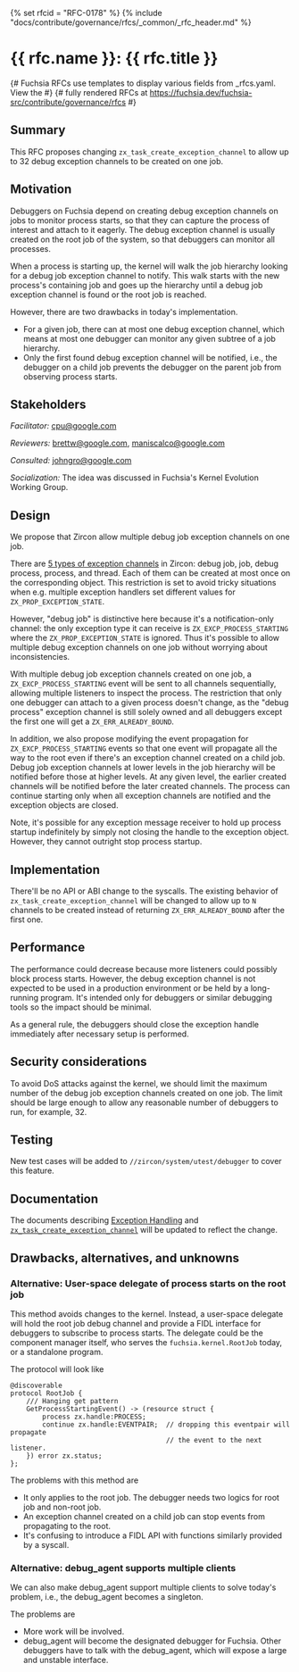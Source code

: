 <!-- mdformat off(templates not supported) -->
{% set rfcid = "RFC-0178" %}
{% include "docs/contribute/governance/rfcs/_common/_rfc_header.md" %}
# {{ rfc.name }}: {{ rfc.title }}
{# Fuchsia RFCs use templates to display various fields from _rfcs.yaml. View the #}
{# fully rendered RFCs at https://fuchsia.dev/fuchsia-src/contribute/governance/rfcs #}
<!-- SET the `rfcid` VAR ABOVE. DO NOT EDIT ANYTHING ELSE ABOVE THIS LINE. -->

<!-- mdformat on -->

<!-- This should begin with an H2 element (for example, ## Summary).-->

## Summary

This RFC proposes changing `zx_task_create_exception_channel` to allow up to 32
debug exception channels to be created on one job.

## Motivation

Debuggers on Fuchsia depend on creating debug exception channels on jobs to
monitor process starts, so that they can capture the process of interest and
attach to it eagerly.  The debug exception channel is usually created on the
root job of the system, so that debuggers can monitor all processes.

When a process is starting up, the kernel will walk the job hierarchy looking
for a debug job exception channel to notify.  This walk starts with the new
process's containing job and goes up the hierarchy until a debug job exception
channel is found or the root job is reached.

However, there are two drawbacks in today's implementation.

- For a given job, there can at most one debug exception channel, which means at
  most one debugger can monitor any given subtree of a job hierarchy.
- Only the first found debug exception channel will be notified, i.e., the
  debugger on a child job prevents the debugger on the parent job from observing
  process starts.

## Stakeholders

_Facilitator:_ cpu@google.com

_Reviewers:_ brettw@google.com, maniscalco@google.com

_Consulted:_ johngro@google.com

_Socialization:_ The idea was discussed in Fuchsia's Kernel Evolution Working
Group.

## Design

We propose that Zircon allow multiple debug job exception channels on one job.

There are [5 types of exception channels][exception_channel_types] in Zircon:
debug job, job, debug process, process, and thread.  Each of them can be created
at most once on the corresponding object.  This restriction is set to avoid
tricky situations when e.g. multiple exception handlers set different values for
`ZX_PROP_EXCEPTION_STATE`.

However, "debug job" is distinctive here because it's a notification-only
channel: the only exception type it can receive is `ZX_EXCP_PROCESS_STARTING`
where the `ZX_PROP_EXCEPTION_STATE` is ignored.  Thus it's possible to allow
multiple debug exception channels on one job without worrying about
inconsistencies.

With multiple debug job exception channels created on one job, a
`ZX_EXCP_PROCESS_STARTING` event will be sent to all channels sequentially,
allowing multiple listeners to inspect the process.  The restriction that only
one debugger can attach to a given process doesn't change, as the "debug
process" exception channel is still solely owned and all debuggers except the
first one will get a `ZX_ERR_ALREADY_BOUND`.

In addition, we also propose modifying the event propagation for
`ZX_EXCP_PROCESS_STARTING` events so that one event will propagate all the way
to the root even if there's an exception channel created on a child job.  Debug
job exception channels at lower levels in the job hierarchy will be notified
before those at higher levels.  At any given level, the earlier created channels
will be notified before the later created channels.  The process can continue
starting only when all exception channels are notified and the exception objects
are closed.

Note, it's possible for any exception message receiver to hold up process
startup indefinitely by simply not closing the handle to the exception object.
However, they cannot outright stop process startup.

## Implementation

There'll be no API or ABI change to the syscalls.  The existing behavior of
`zx_task_create_exception_channel` will be changed to allow up to `N` channels
to be created instead of returning `ZX_ERR_ALREADY_BOUND` after the first one.

## Performance

The performance could decrease because more listeners could possibly block
process starts.  However, the debug exception channel is not expected to be used
in a production environment or be held by a long-running program.  It's intended
only for debuggers or similar debugging tools so the impact should be minimal.

As a general rule, the debuggers should close the exception handle immediately
after necessary setup is performed.

## Security considerations

To avoid DoS attacks against the kernel, we should limit the maximum number of
the debug job exception channels created on one job.  The limit should be large
enough to allow any reasonable number of debuggers to run, for example, 32.

## Testing

New test cases will be added to `//zircon/system/utest/debugger` to cover this
feature.

## Documentation

The documents describing [Exception Handling][exception_handling] and
[`zx_task_create_exception_channel`][task_create_exception_channel] will be
updated to reflect the change.

## Drawbacks, alternatives, and unknowns

### Alternative: User-space delegate of process starts on the root job

This method avoids changes to the kernel.  Instead, a user-space delegate will
hold the root job debug channel and provide a FIDL interface for debuggers to
subscribe to process starts.  The delegate could be the component manager
itself, who serves the `fuchsia.kernel.RootJob` today, or a standalone program.

The protocol will look like

```fidl
@discoverable
protocol RootJob {
    /// Hanging get pattern
    GetProcessStartingEvent() -> (resource struct {
        process zx.handle:PROCESS;
        continue zx.handle:EVENTPAIR;  // dropping this eventpair will propagate
                                       // the event to the next listener.
    }) error zx.status;
};
```
The problems with this method are

- It only applies to the root job.  The debugger needs two logics for root job
  and non-root job.
- An exception channel created on a child job can stop events from propagating
  to the root.
- It's confusing to introduce a FIDL API with functions similarly provided by a
  syscall.

### Alternative: debug_agent supports multiple clients

We can also make debug_agent support multiple clients to solve today's problem,
i.e., the debug_agent becomes a singleton.

The problems are

- More work will be involved.
- debug_agent will become the designated debugger for Fuchsia.  Other debuggers
  have to talk with the debug_agent, which will expose a large and unstable
  interface.

[exception_channel_types]: ../../../concepts/kernel/exceptions.md#exception_channel_types
[exception_handling]: ../../../concepts/kernel/exceptions.md
[task_create_exception_channel]: ../../../reference/syscalls/task_create_exception_channel.md
